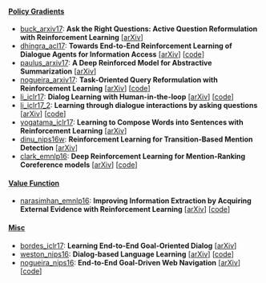 #### [Policy Gradients](https://github.com/ganeshjawahar/drl4nlp.scratchpad/tree/master/policy_grad/)
- [buck_arxiv17](https://github.com/ganeshjawahar/drl4nlp.scratchpad/tree/master/policy_grad/buck_arxiv17.txt): **Ask the Right Questions: Active Question Reformulation with Reinforcement Learning** [[arXiv](https://arxiv.org/abs/1705.07830)]
- [dhingra_acl17](https://github.com/ganeshjawahar/drl4nlp.scratchpad/tree/master/policy_grad/dhingra_acl17.txt): **Towards End-to-End Reinforcement Learning of Dialogue Agents for Information Access** [[arXiv](https://arxiv.org/abs/1609.00777)] [[code](https://github.com/MiuLab/KB-InfoBot)]
- [paulus_arxiv17](https://github.com/ganeshjawahar/drl4nlp.scratchpad/tree/master/policy_grad/paulus_arxiv17.txt): **A Deep Reinforced Model for Abstractive Summarization** [[arXiv](https://arxiv.org/abs/1705.04304)]
- [nogueira_arxiv17](https://github.com/ganeshjawahar/drl4nlp.scratchpad/tree/master/policy_grad/nogueira_arxiv17.txt): **Task-Oriented Query Reformulation with Reinforcement Learning** [[arXiv](https://arxiv.org/abs/1704.04572)] [[code](https://github.com/nyu-dl/QueryReformulator)]
- [li_iclr17](https://github.com/ganeshjawahar/drl4nlp.scratchpad/tree/master/policy_grad/li_iclr17.txt): **Dialog Learning with Human-in-the-loop** [[arXiv](https://arxiv.org/abs/1611.09823)] [[code](https://github.com/facebook/MemNN/tree/master/HITL)]
- [li_iclr17_2](https://github.com/ganeshjawahar/drl4nlp.scratchpad/tree/master/policy_grad/li_iclr17_2.txt): **Learning through dialogue interactions by asking questions** [[arXiv](https://arxiv.org/abs/1612.04936)] [[code](https://github.com/facebook/MemNN/tree/master/AskingQuestions)]
- [yogatama_iclr17](https://github.com/ganeshjawahar/drl4nlp.scratchpad/tree/master/policy_grad/yogatama_iclr17.txt): **Learning to Compose Words into Sentences with Reinforcement Learning** [[arXiv](https://arxiv.org/abs/1611.09100)]
- [dinu_nips16w](https://github.com/ganeshjawahar/drl4nlp.scratchpad/tree/master/policy_grad/dinu_nips16w.txt): **Reinforcement Learning for Transition-Based Mention Detection** [[arXiv](https://arxiv.org/abs/1703.04489)]
- [clark_emnlp16](https://github.com/ganeshjawahar/drl4nlp.scratchpad/tree/master/policy_grad/clark_emnlp16.txt): **Deep Reinforcement Learning for Mention-Ranking Coreference models** [[arXiv](https://arxiv.org/abs/1609.08667)] [[code](https://github.com/clarkkev/deep-coref)]

#### [Value Function](https://github.com/ganeshjawahar/drl4nlp.scratchpad/tree/master/value_function/)
- [narasimhan_emnlp16](https://github.com/ganeshjawahar/drl4nlp.scratchpad/tree/master/value_function/narasimhan_emnlp16.txt): **Improving Information Extraction by Acquiring External Evidence with Reinforcement Learning** [[arXiv](http://arxiv.org/abs/1603.07954)] [[code](https://github.com/karthikncode/DeepRL-InformationExtraction)]

#### [Misc](https://github.com/ganeshjawahar/drl4nlp.scratchpad/tree/master/misc/)
- [bordes_iclr17](https://github.com/ganeshjawahar/drl4nlp.scratchpad/tree/master/misc/bordes_iclr17.txt): **Learning End-to-End Goal-Oriented Dialog** [[arXiv](https://arxiv.org/abs/1605.07683)]
- [weston_nips16](https://github.com/ganeshjawahar/drl4nlp.scratchpad/tree/master/misc/weston_nips16.txt): **Dialog-based Language Learning** [[arXiv](https://arxiv.org/abs/1604.06045)] [[code](https://github.com/facebook/MemNN/tree/master/DBLL)]
- [nogueira_nips16](https://github.com/ganeshjawahar/drl4nlp.scratchpad/tree/master/misc/nogueira_nips16.txt): **End-to-End Goal-Driven Web Navigation** [[arXiv](https://arxiv.org/abs/1602.02261)] [[code](https://github.com/facebook/MemNN/tree/master/DBLL)]